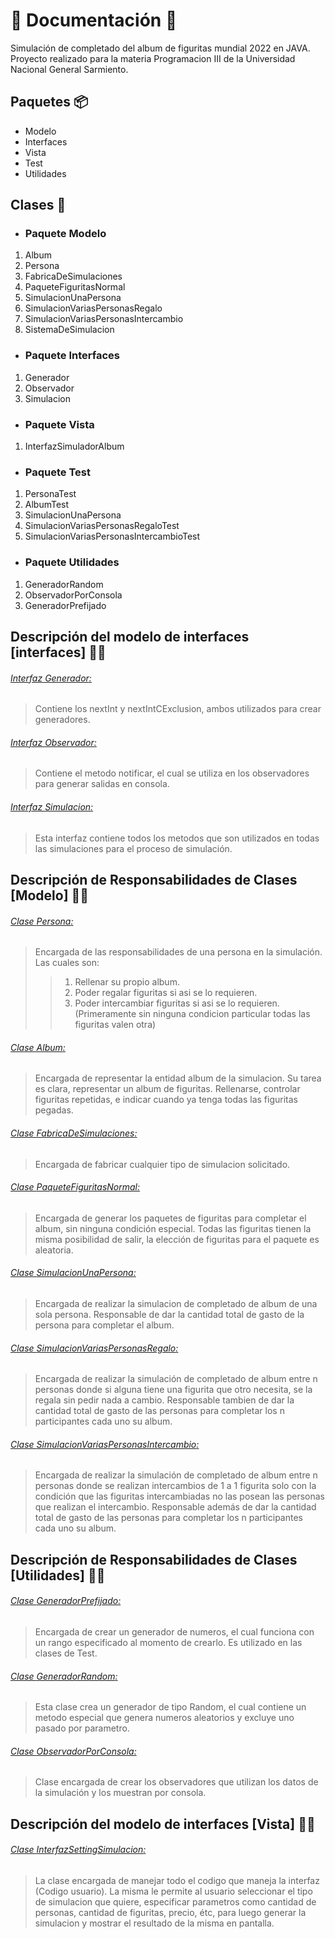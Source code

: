 # 📜 Documentación 📜

Simulación de completado del album de figuritas mundial 2022 en JAVA. Proyecto realizado para la materia Programacion III de la Universidad Nacional General Sarmiento.

## Paquetes 📦

- Modelo
- Interfaces
- Vista
- Test
- Utilidades

## Clases 📃

- ### Paquete Modelo

1. Album
2. Persona
3. FabricaDeSimulaciones
4. PaqueteFiguritasNormal
5. SimulacionUnaPersona
6. SimulacionVariasPersonasRegalo
7. SimulacionVariasPersonasIntercambio
8. SistemaDeSimulacion

- ### Paquete Interfaces

1. Generador
2. Observador
3. Simulacion

- ### Paquete Vista

1. InterfazSimuladorAlbum

- ### Paquete Test

1. PersonaTest
2. AlbumTest
3. SimulacionUnaPersona
4. SimulacionVariasPersonasRegaloTest
5. SimulacionVariasPersonasIntercambioTest

- ### Paquete Utilidades

1. GeneradorRandom
2. ObservadorPorConsola
3. GeneradorPrefijado

## Descripción del modelo de interfaces [interfaces] ✍🏻

###### <u>Interfaz <i>Generador</i>:</u>

> Contiene los nextInt y nextIntCExclusion, ambos utilizados para crear generadores.

###### <u>Interfaz <i>Observador</i>:</u>

> Contiene el metodo notificar, el cual se utiliza en los observadores para generar salidas en consola.

###### <u>Interfaz <i>Simulacion</i>:</u>

> Esta interfaz contiene todos los metodos que son utilizados en todas las simulaciones para el proceso de simulación.

## Descripción de Responsabilidades de Clases [Modelo] ✍🏻

###### <u>Clase <i>Persona</i>:</u>

>Encargada de las responsabilidades de una persona en la simulación. Las cuales son:
>
  >> 1. Rellenar su propio album.
  >> 2. Poder regalar figuritas si asi se lo requieren.
  >> 3. Poder intercambiar figuritas si asi se lo requieren. (Primeramente sin ninguna condicion particular todas las figuritas valen otra)

###### <u>Clase <i>Album</i>:</u>

>	Encargada de representar la entidad album de la simulacion. Su tarea es clara, representar un album de figuritas. Rellenarse, controlar figuritas repetidas, e indicar cuando ya tenga todas las figuritas pegadas.

###### <u>Clase <i>FabricaDeSimulaciones</i>:</u>

>	Encargada de fabricar cualquier tipo de simulacion solicitado.

###### <u>Clase <i>PaqueteFiguritasNormal</i>:</u>

>	Encargada de generar los paquetes de figuritas para completar el album, sin ninguna condición especial. Todas las figuritas tienen la misma posibilidad de salir, la elección de figuritas para el paquete es aleatoria.

###### <u>Clase <i>SimulacionUnaPersona</i>:</u>

>	Encargada de realizar la simulacion de completado de album de una sola persona. Responsable de dar la cantidad total de gasto de la persona para completar el album.

###### <u>Clase <i>SimulacionVariasPersonasRegalo</i>:</u>

>	Encargada de realizar la simulación de completado de album entre n personas donde si alguna tiene una figurita que otro necesita, se la regala sin pedir nada a cambio. 
>	Responsable tambien de dar la cantidad total de gasto de las personas para completar los n participantes cada uno su album.

###### <u>Clase <i>SimulacionVariasPersonasIntercambio</i>:</u>

>	Encargada de realizar la simulación de completado de album entre n personas donde se realizan intercambios de 1 a 1 figurita solo con la condición que las figuritas intercambiadas no las posean las personas que realizan el intercambio. 
>	Responsable además de dar la cantidad total de gasto de las personas para completar los n participantes cada uno su album.

## Descripción de Responsabilidades de Clases [Utilidades] ✍🏻

###### <u>Clase <i>GeneradorPrefijado</i>:</u>

> Encargada de crear un generador de numeros, el cual funciona con un rango especificado al momento de crearlo. Es utilizado en las clases de Test.

###### <u>Clase <i>GeneradorRandom</i>:</u>

> Esta clase crea un generador de tipo Random, el cual contiene un metodo especial que genera numeros aleatorios y excluye uno pasado por parametro.

###### <u>Clase <i>ObservadorPorConsola</i>:</u>

> Clase encargada de crear los observadores que utilizan los datos de la simulación y los muestran por consola. 

## Descripción del modelo de interfaces [Vista] ✍🏻

###### <u>Clase <i>InterfazSettingSimulacion</i>:</u>
> La clase encargada de manejar todo el codigo que maneja la interfaz (Codigo usuario). La misma le permite al usuario seleccionar el tipo de simulacion que quiere, especificar parametros como cantidad de personas, cantidad de figuritas, precio, étc, para luego generar la simulacion y mostrar el resultado de la misma en pantalla.


